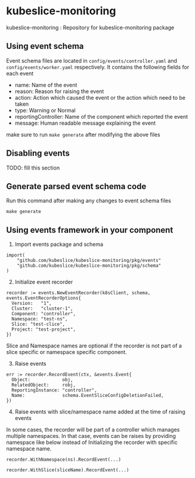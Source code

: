 # kubeslice-monitoring

kubeslice-monitoring : Repository for kubeslice-monitoring package

## Using event schema

Event schema files are located in `config/events/controller.yaml` and `config/events/worker.yaml` respectively. It contains the following fields for each event

* name: Name of the event
* reason: Reason for raising the event
* action: Action which caused the event or the action which need to be taken
* type: Warning or Normal
* reportingController: Name of the component which reported the event
* message: Human readable message explaining the event

make sure to run `make generate` after modifying the above files

## Disabling events
TODO: fill this section

## Generate parsed event schema code

Run this command after making any changes to event schema files

```
make generate
```

## Using events framework in your component


1. Import events package and schema

```
import(
	"github.com/kubeslice/kubeslice-monitoring/pkg/events"
	"github.com/kubeslice/kubeslice-monitoring/pkg/schema"
)
```

2. Initialize event recorder


```
recorder := events.NewEventRecorder(k8sClient, schema, events.EventRecorderOptions{
  Version:   "1",
  Cluster:   "cluster-1",
  Component: "controller",
  Namespace: "test-ns",
  Slice: "test-clice",
  Project: "test-project",
})
```

Slice and Namespace names are optional if the recorder is not part of a slice specific or namespace specific component.

3. Raise events

```
err := recorder.RecordEvent(ctx, &events.Event{
  Object:            obj,
  RelatedObject:     robj,
  ReportingInstance: "controller",
  Name:              schema.EventSliceConfigDeletionFailed,
})
```

4. Raise events with slice/namespace name added at the time of raising events

In some cases, the recorder will be part of a controller which manages multiple namespaces. In that case,
events can be raises by providing namespace like below instead of Initializing the recorder with specific namespace name.

```
recorder.WithNamespace(ns).RecordEvent(...)

recorder.WithSlice(sliceName).RecordEvent(...)
```
